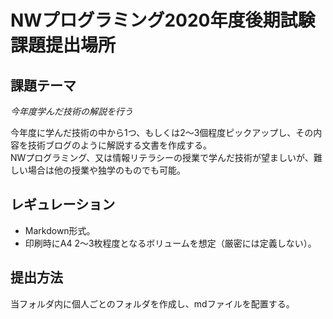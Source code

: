 # NWプログラミング2020年度後期試験課題提出場所

## 課題テーマ
*今年度学んだ技術の解説を行う*

今年度に学んだ技術の中から1つ、もしくは2～3個程度ピックアップし、その内容を技術ブログのように解説する文書を作成する。  
NWプログラミング、又は情報リテラシーの授業で学んだ技術が望ましいが、難しい場合は他の授業や独学のものでも可能。

## レギュレーション

- Markdown形式。
- 印刷時にA4 2～3枚程度となるボリュームを想定（厳密には定義しない）。

## 提出方法
当フォルダ内に個人ごとのフォルダを作成し、mdファイルを配置する。
